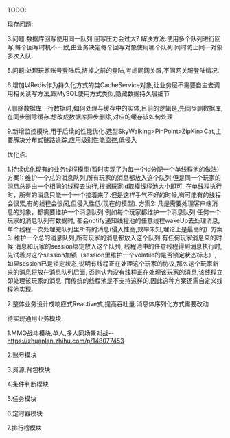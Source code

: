 ﻿TODO:

现存问题:

3.问题:数据库回写使用同一队列,回写压力会过大?
  解决方法:使用多个队列进行回写,每个回写时机不一致,由业务决定每个回写对象使用哪个队列.同时防止同一对象多次入队.

5.问题:处理玩家账号登陆后,挤掉之前的登陆,考虑同网关服,不同网关服登陆情况.

6.增加以Redis作为持久化方式的类CacheService对象,让业务层不需要自主去调用相关读写方法,跟MySQL使用方式类似,隐藏数据持久层细节

7.删除数据库一行数据时,如何处理与缓存中的实体,目前的逻辑是,先同步删数据库,在同步删除缓存.想改成数据库异步删除,对应的缓存该如何处理

9.新增监控模块,用于后续的性能优化.选型SkyWalking>PinPoint>ZipKin>Cat,主要解决分布式链路追踪,应用级别性能监控,低侵入

优化点:

1.持续优化现有的业务线程模型(暂时实现了为每一个id分配一个单线程池的做法)
方案1:
维护一个总的消息队列,所有玩家的消息都放入这个队列,但是同一个玩家的消息总是由一个相同的线程去执行,根据玩家id取模线程池大小即可,
在单线程执行时，所有的消息只能一个一个接着来了.但是这样手气不好的时候,有可能有的线程会很累,有的线程会很闲,但侵入性低(现在的模型).
方案2:
凡是需要处理客户端消息的对象，都需要维护一个消息队列.例如每个玩家都维护一个消息队列,任何一个玩家的消息队列有数据时,
都会notify通知线程池的任意线程wakeUp去处理消息,单个线程一次处理完队列里所有的消息(侵入性高,效率未知,理论上是最高的).
方案3:
维护一个总的消息队列,所有玩家的消息都放入这个队列,有任何玩家消息来的时候,消息和玩家的session绑定放入这个队列,
线程池中的任意线程得到消息执行时,先试着对这个session加锁（session里维护一个volatile的是否锁定状态标志）,
如果session已是锁定状态,说明有线程正在处理这个玩家的协议,那么这个玩家新来的消息将放在消息队列后面,
否则认为没有线程正在处理该玩家的消息,该线程立即处理该玩家的消息.
而传统的线程池是不支持这样的,因此这种方案还需自定义线程池实现.

2.整体业务设计成响应式Reactive式,提高吞吐量.消息体序列化方式需要改动

待实现通用业务模块:

1.MMO战斗模块,单人,多人同场景对战--https://zhuanlan.zhihu.com/p/148077453

2.账号模块

3.资源,背包模块

4.条件判断模块

5.任务模块

6.定时器模块

7.排行榜模块
